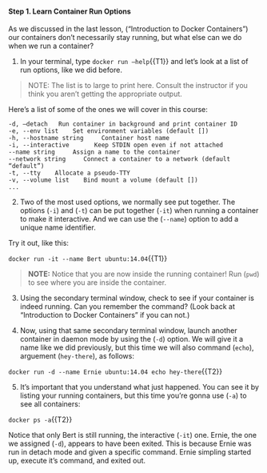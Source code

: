 #### Step 1. Learn Container Run Options

As we discussed in the last lesson, (“Introduction to Docker Containers”) our containers don’t necessarily stay running, but what else can we do when we run a container?

1. In your terminal, type `docker run —help`{{T1}} and let’s look at a list of run options, like we did before.<br>

> NOTE: The list is to large to print here. Consult the instructor if you think you aren’t getting the appropriate output.<br>

Here’s a list of some of the ones we will cover in this course:

```
-d, —detach   Run container in background and print container ID
-e, --env list    Set environment variables (default [])
-h, --hostname string     Container host name
-i, --interactive       Keep STDIN open even if not attached
--name string     Assign a name to the container
--network string     Connect a container to a network (default “default”)
-t, --tty    Allocate a pseudo-TTY
-v, --volume list    Bind mount a volume (default [])
...
```

2. Two of the most used options, we normally see put together. The options (`-i`) and (`-t`) can be put together (`-it`) when running a container to make it interactive. And we can use the (`--name`) option to add a unique name identifier. 

Try it out, like this:

`docker run -it --name Bert ubuntu:14.04`{{T1}} 

> **NOTE:** Notice that you are now inside the running container! Run (`pwd`) to see where you are inside the container.

3. Using the secondary terminal window, check to see if your container is indeed running. Can you remember the command? (Look back at “Introduction to Docker Containers” if you can not.)

4. Now, using that same secondary terminal window, launch another container in daemon mode by using the (`-d`) option. We will give it a name like we did previously, but this time we will also command (`echo`), arguement (`hey-there`), as follows:

`docker run -d --name Ernie ubuntu:14.04 echo hey-there`{{T2}}


5. It’s important that you understand what just happened. You can see it by listing your running containers, but this time you’re gonna use (`-a`) to see all containers:

`docker ps -a`{{T2}}


Notice that only Bert is still running, the interactive (`-it`) one. Ernie, the one we assigned (`-d`), appears to have been exited. This is because Ernie was run in detach mode and given a specific command. Ernie simpling started up, execute it’s command, and exited out.

